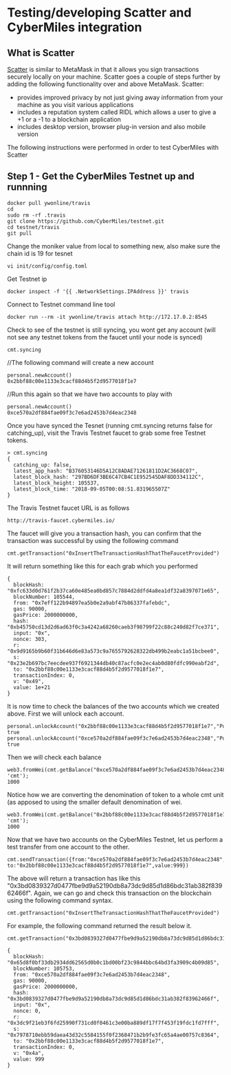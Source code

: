 # Testing/developing Scatter and CyberMiles integration

## What is Scatter
[Scatter](https://github.com/GetScatter) is similar to MetaMask in that it allows you sign transactions securely locally on your machine. Scatter goes a couple of steps further by adding the following functionality over and above MetaMask.
Scatter:
- provides improved privacy by not just giving away information from your machine as you visit various applications
- includes a reputation system called RIDL which allows a user to give a +1 or a -1 to a blockchain application
- includes desktop version, browser plug-in version and also mobile version

The following instructions were performed in order to test CyberMiles with Scatter

## Step 1 - Get the CyberMiles Testnet up and runnning
```
docker pull ywonline/travis
cd
sudo rm -rf .travis
git clone https://github.com/CyberMiles/testnet.git
cd testnet/travis
git pull
```
Change the moniker value from local to something new, also make sure the chain id is 19 for tesnet
```
vi init/config/config.toml
```
Get Testnet ip
```
docker inspect -f '{{ .NetworkSettings.IPAddress }}' travis
```
Connect to Testnet command line tool
```
docker run --rm -it ywonline/travis attach http://172.17.0.2:8545
```
Check to see of the testnet is still syncing, you wont get any account (will not see any testnet tokens from the faucet until your node is synced)
```
cmt.syncing
```
//The following command will create a new account
```
personal.newAccount()
0x2bbf88c00e1133e3cacf88d4b5f2d9577018f1e7
```
//Run this again so that we have two accounts to play with 
```
personal.newAccount()
0xce570a2df884fae09f3c7e6ad2453b7d4eac2348
```

Once you have synced the Tesnet (running cmt.syncing returns false for catching_up), visit the Travis Testnet faucet to grab some free Testnet tokens.
```
> cmt.syncing
{
  catching_up: false,
  latest_app_hash: "B376053146D5A12C8ADAE71261811D2AC3668C07",
  latest_block_hash: "297BD6DF3BE6C47CB4C1E952545DAF8DD334112C",
  latest_block_height: 105537,
  latest_block_time: "2018-09-05T00:08:51.831965507Z"
}
```
The Travis Testnet faucet URL is as follows
```
http://travis-faucet.cybermiles.io/
```
The faucet will give you a transaction hash, you can confirm that the transaction was successful by using the following command
```
cmt.getTransaction("0xInsertTheTransactionHashThatTheFaucetProvided")
```
It will return something like this for each grab which you performed
```
{
  blockHash: "0xfc633d0d761f2b37ca60e485ea0bd857c7884d2ddfd4a8ea1df32a8397071e65",
  blockNumber: 105544,
  from: "0x7eff122b94897ea5b0e2a9abf47b86337fafebdc",
  gas: 90000,
  gasPrice: 2000000000,
  hash: "0xb45750cd13d2d6ad63f0c3a4242a68260caeb3f98799f22c88c240d82f7ce371",
  input: "0x",
  nonce: 303,
  r: "0x9d9165b9b60f31b646d6e83a573c9a7655792628322db499b2eabc1a51bcbee0",
  s: "0x23e2b697bc7eecdee937f6921344db40c87acfc0e2ec4ab0d80fdfc990eabf2d",
  to: "0x2bbf88c00e1133e3cacf88d4b5f2d9577018f1e7",
  transactionIndex: 0,
  v: "0x49",
  value: 1e+21
}
```
It is now time to check the balances of the two accounts which we created above. First we will unlock each account.
```
personal.unlockAccount("0x2bbf88c00e1133e3cacf88d4b5f2d9577018f1e7","PutPasswordHere")
true
personal.unlockAccount("0xce570a2df884fae09f3c7e6ad2453b7d4eac2348","PutPasswordHere")
true
```
Then we will check each balance
```
web3.fromWei(cmt.getBalance("0xce570a2df884fae09f3c7e6ad2453b7d4eac2348"), 'cmt');
1000
```
Notice how we are converting the denomination of token to a whole cmt unit (as apposed to using the smaller default denomination of wei.
```
web3.fromWei(cmt.getBalance("0x2bbf88c00e1133e3cacf88d4b5f2d9577018f1e7"), 'cmt');
1000
```
Now that we have two accounts on the CyberMiles Testnet, let us perform a test transfer from one account to the other.
```
cmt.sendTransaction({from:"0xce570a2df884fae09f3c7e6ad2453b7d4eac2348", to:"0x2bbf88c00e1133e3cacf88d4b5f2d9577018f1e7",value:999})
```
The above will return a transaction has like this "0x3bd0839327d0477fbe9d9a52190db8a73dc9d85d1d86bdc31ab382f83962466f". 
Again, we can go and check this transaction on the blockchain using the following command syntax.
```
cmt.getTransaction("0xInsertTheTransactionHashThatTheFaucetProvided")
```
For example, the following command returned the result below it.
```
cmt.getTransaction("0x3bd0839327d0477fbe9d9a52190db8a73dc9d85d1d86bdc31ab382f83962466f")

{
  blockHash: "0x65d8f0bf33db2934dd62565d0b0c1bd00bf23c9844bbc64bd3fa3909c4b09d85",
  blockNumber: 105753,
  from: "0xce570a2df884fae09f3c7e6ad2453b7d4eac2348",
  gas: 90000,
  gasPrice: 2000000000,
  hash: "0x3bd0839327d0477fbe9d9a52190db8a73dc9d85d1d86bdc31ab382f83962466f",
  input: "0x",
  nonce: 0,
  r: "0x3dc9f21eb3f6fd25990f731cd0f0461c3e00ba889df17f7f453f19fdc1fd7fff",
  s: "0x7978710ebb59daea43d32c5584155f0f2368471b2b9fe3fc65a4ae00757c8364",
  to: "0x2bbf88c00e1133e3cacf88d4b5f2d9577018f1e7",
  transactionIndex: 0,
  v: "0x4a",
  value: 999
}
```



